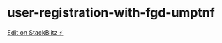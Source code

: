 # user-registration-with-fgd-umptnf

[Edit on StackBlitz ⚡️](https://stackblitz.com/edit/user-registration-with-fgd-umptnf)